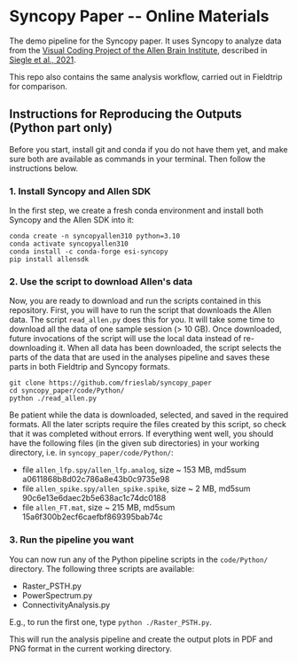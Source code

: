 # Syncopy Paper -- Online Materials

The demo pipeline for the Syncopy paper. It uses Syncopy to analyze data from the [Visual Coding Project of the Allen Brain Institute](https://allensdk.readthedocs.io/en/latest/visual_coding_neuropixels.html), described in [Siegle et al., 2021](https://doi.org/10.1038/s41586-020-03171-x).

This repo also contains the same analysis workflow, carried out in Fieldtrip for comparison.

## Instructions for Reproducing the Outputs (Python part only)

Before you start, install git and conda if you do not have them yet, and make sure both are available as commands in your terminal. Then follow the instructions below.

### 1. Install Syncopy and Allen SDK

In the first step, we create a fresh conda environment and install both Syncopy and the Allen SDK into it:

```shell
conda create -n syncopyallen310 python=3.10
conda activate syncopyallen310
conda install -c conda-forge esi-syncopy
pip install allensdk
```

### 2. Use the script to download Allen's data

Now, you are ready to download and run the scripts contained in this repository. First, you will have to run the script that downloads the Allen data. The script `read_allen.py` does this for you. It will take some time to download all the data of one sample session (> 10 GB). Once downloaded, future invocations of the script will use the local data instead of re-downloading it. When all data has been downloaded, the script selects the parts of the data that are used in the analyses pipeline and saves these parts in both Fieldtrip and Syncopy formats.


```shell
git clone https://github.com/frieslab/syncopy_paper
cd syncopy_paper/code/Python/
python ./read_allen.py
```

Be patient while the data is downloaded, selected, and saved in the required formats. All the later scripts require the files created by this script, so check that it was completed without errors. If everything went well, you should have the following files (in the given sub directories) in your working directory, i.e. in `syncopy_paper/code/Python/`:


* file `allen_lfp.spy/allen_lfp.analog`, size ~ 153 MB, md5sum a0611868b8d02c786a8e43b0c9735e98
* file `allen_spike.spy/allen_spike.spike`, size ~ 2 MB, md5sum 90c6e13e6daec2b5e638ac1c74dc0188
* file `allen_FT.mat`, size ~ 215 MB, md5sum 15a6f300b2ecf6caefbf869395bab74c


### 3. Run the pipeline you want

You can now run any of the Python pipeline scripts in the `code/Python/` directory. The following three scripts are available:

* Raster_PSTH.py
* PowerSpectrum.py
* ConnectivityAnalysis.py

E.g., to run the first one, type `python ./Raster_PSTH.py`.

This will run the analysis pipeline and create the output plots in PDF and PNG format in the current working directory.

